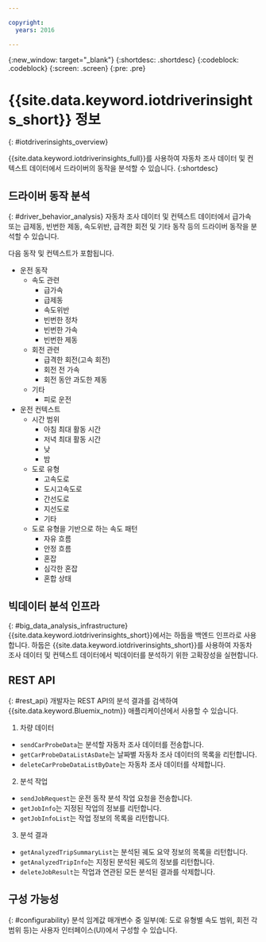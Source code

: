 ```yaml
---

copyright:
  years: 2016

---
```


{:new_window: target="_blank"}
{:shortdesc: .shortdesc}
{:codeblock: .codeblock}
{:screen: .screen}
{:pre: .pre}


# {{site.data.keyword.iotdriverinsights_short}} 정보
{: #iotdriverinsights_overview}

{{site.data.keyword.iotdriverinsights_full}}를 사용하여 자동차 조사 데이터 및 컨텍스트 데이터에서 드라이버의 동작을 분석할 수 있습니다.
{:shortdesc}

## 드라이버 동작 분석
{: #driver_behavior_analysis}
자동차 조사 데이터 및 컨텍스트 데이터에서 급가속 또는 급제동, 빈번한 제동, 속도위반, 급격한 회전 및 기타 동작 등의 드라이버 동작을 분석할 수 있습니다.

다음 동작 및 컨텍스트가 포함됩니다.
 - 운전 동작 
    - 속도 관련
       - 급가속
       - 급제동
       - 속도위반
       - 빈번한 정차
       - 빈번한 가속
       - 빈번한 제동
    - 회전 관련
       - 급격한 회전(고속 회전)
       - 회전 전 가속
       - 회전 동안 과도한 제동
    - 기타
       - 피로 운전
 - 운전 컨텍스트
    - 시간 범위
       - 아침 최대 활동 시간
       - 저녁 최대 활동 시간
       - 낮
       - 밤
    - 도로 유형
       - 고속도로
       - 도시고속도로
       - 간선도로
       - 지선도로
       - 기타
    - 도로 유형을 기반으로 하는 속도 패턴
       - 자유 흐름
       - 안정 흐름
       - 혼잡
       - 심각한 혼잡
       - 혼합 상태

## 빅데이터 분석 인프라
{: #big_data_analysis_infrastructure}
{{site.data.keyword.iotdriverinsights_short}}에서는 하둡을 백엔드 인프라로 사용합니다. 하둡은 {{site.data.keyword.iotdriverinsights_short}}를 사용하여 자동차 조사 데이터 및 컨텍스트 데이터에서 빅데이터를 분석하기 위한 고확장성을 실현합니다.

## REST API
{: #rest_api}
개발자는 REST API의 분석 결과를 검색하여 {{site.data.keyword.Bluemix_notm}} 애플리케이션에서 사용할 수 있습니다.
 1. 차량 데이터
   - `sendCarProbeData`는 분석할 자동차 조사 데이터를 전송합니다.
   - `getCarProbeDataListAsDate`는 날짜별 자동차 조사 데이터의 목록을 리턴합니다.
   - `deleteCarProbeDataListByDate`는 자동차 조사 데이터를 삭제합니다.
 2. 분석 작업
   - `sendJobRequest`는 운전 동작 분석 작업 요청을 전송합니다.
   - `getJobInfo`는 지정된 작업의 정보를 리턴합니다.
   - `getJobInfoList`는 작업 정보의 목록을 리턴합니다.
 3. 분석 결과 
   - `getAnalyzedTripSummaryList`는 분석된 궤도 요약 정보의 목록을 리턴합니다.
   - `getAnalyzedTripInfo`는 지정된 분석된 궤도의 정보를 리턴합니다.
   - `deleteJobResult`는 작업과 연관된 모든 분석된 결과를 삭제합니다.

## 구성 가능성
{: #configurability}
분석 임계값 매개변수 중 일부(예: 도로 유형별 속도 범위, 회전 각 범위 등)는 사용자 인터페이스(UI)에서 구성할 수 있습니다.
